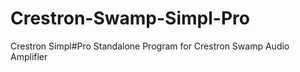 # Crestron-Swamp-Simpl-Pro
Crestron Simpl#Pro Standalone Program for Crestron Swamp Audio Amplifier
